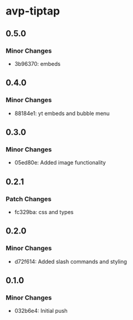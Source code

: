 # avp-tiptap

## 0.5.0

### Minor Changes

- 3b96370: embeds

## 0.4.0

### Minor Changes

- 88184e1: yt embeds and bubble menu

## 0.3.0

### Minor Changes

- 05ed80e: Added image functionality

## 0.2.1

### Patch Changes

- fc329ba: css and types

## 0.2.0

### Minor Changes

- d72f614: Added slash commands and styling

## 0.1.0

### Minor Changes

- 032b6e4: Initial push
